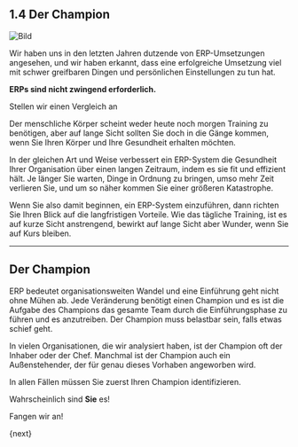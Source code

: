 ## 1.4 Der Champion

<img class="cover" alt="Bild" src="{{docs_base_url}}/assets/old_images/erpnext/implementation-image.png">

Wir haben uns in den letzten Jahren dutzende von ERP-Umsetzungen angesehen, und wir haben erkannt, dass eine erfolgreiche Umsetzung viel mit schwer greifbaren Dingen und persönlichen Einstellungen zu tun hat.

**ERPs sind nicht zwingend erforderlich.**

Stellen wir einen Vergleich an

Der menschliche Körper scheint weder heute noch morgen Training zu benötigen, aber auf lange Sicht sollten Sie doch in die Gänge kommen, wenn Sie Ihren Körper und Ihre Gesundheit erhalten möchten. 

In der gleichen Art und Weise verbessert ein ERP-System die Gesundheit Ihrer Organisation über einen langen Zeitraum, indem es sie fit und effizient hält. Je länger Sie warten, Dinge in Ordnung zu bringen, umso mehr Zeit verlieren Sie, und um so näher kommen Sie einer größeren Katastrophe.

Wenn Sie also damit beginnen, ein ERP-System einzuführen, dann richten Sie Ihren Blick auf die langfristigen Vorteile. Wie das tägliche Training, ist es auf kurze Sicht anstrengend, bewirkt auf lange Sicht aber Wunder, wenn Sie auf Kurs bleiben.

* * *

## Der Champion

ERP bedeutet organisationsweiten Wandel und eine Einführung geht nicht ohne Mühen ab. Jede Veränderung benötigt einen Champion und es ist die Aufgabe des Champions das gesamte Team durch die Einführungsphase zu führen und es anzutreiben. Der Champion muss belastbar sein, falls etwas schief geht.

In vielen Organisationen, die wir analysiert haben, ist der Champion oft der Inhaber oder der Chef. Manchmal ist der Champion auch ein Außenstehender, der für genau dieses Vorhaben angeworben wird.

In allen Fällen müssen Sie zuerst Ihren Champion identifizieren.

Wahrscheinlich sind **Sie** es!

Fangen wir an!

{next}

